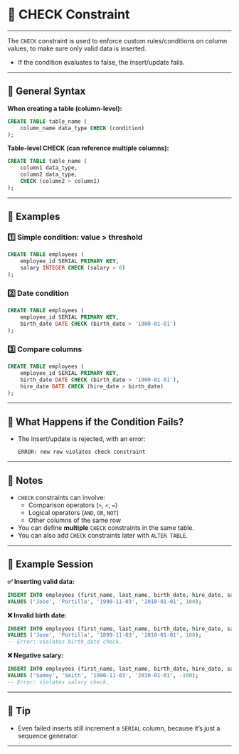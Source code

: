 # 📒 CHECK Constraint

---

The `CHECK` constraint is used to enforce custom rules/conditions on column values, to make sure only valid data is inserted.
- If the condition evaluates to false, the insert/update fails.

---

## 🔷 General Syntax

**When creating a table (column-level):**
```sql
CREATE TABLE table_name (
    column_name data_type CHECK (condition)
);
```

**Table-level CHECK (can reference multiple columns):**
```sql
CREATE TABLE table_name (
    column1 data_type,
    column2 data_type,
    CHECK (column2 > column1)
);
```

---

## 🧩 Examples

### 1️⃣ Simple condition: value > threshold
```sql
CREATE TABLE employees (
    employee_id SERIAL PRIMARY KEY,
    salary INTEGER CHECK (salary > 0)
);
```

### 2️⃣ Date condition
```sql
CREATE TABLE employees (
    employee_id SERIAL PRIMARY KEY,
    birth_date DATE CHECK (birth_date > '1900-01-01')
);
```

### 3️⃣ Compare columns
```sql
CREATE TABLE employees (
    employee_id SERIAL PRIMARY KEY,
    birth_date DATE CHECK (birth_date > '1900-01-01'),
    hire_date DATE CHECK (hire_date > birth_date)
);
```

---

## 🚨 What Happens if the Condition Fails?

- The insert/update is rejected, with an error:
  ```
  ERROR: new row violates check constraint
  ```

---

## 🔷 Notes

- `CHECK` constraints can involve:
  - Comparison operators (`>`, `<`, `=`)
  - Logical operators (`AND`, `OR`, `NOT`)
  - Other columns of the same row
- You can define **multiple** `CHECK` constraints in the same table.
- You can also add `CHECK` constraints later with `ALTER TABLE`.

---

## 🧪 Example Session

**✅ Inserting valid data:**
```sql
INSERT INTO employees (first_name, last_name, birth_date, hire_date, salary)
VALUES ('Jose', 'Portilla', '1990-11-03', '2010-01-01', 100);
```

**❌ Invalid birth date:**
```sql
INSERT INTO employees (first_name, last_name, birth_date, hire_date, salary)
VALUES ('Jose', 'Portilla', '1899-11-03', '2010-01-01', 100);
-- Error: violates birth_date check.
```

**❌ Negative salary:**
```sql
INSERT INTO employees (first_name, last_name, birth_date, hire_date, salary)
VALUES ('Sammy', 'Smith', '1990-11-03', '2010-01-01', -100);
-- Error: violates salary check.
```

---

## 🌟 Tip

- Even failed inserts still increment a `SERIAL` column, because it’s just a sequence generator.

---
